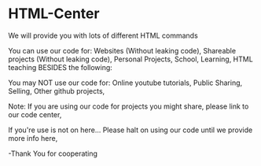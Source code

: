 # HTML-Center
We will provide you with lots of different HTML commands

You can use our code for:
Websites (Without leaking code),
Shareable projects (Without leaking code),
Personal Projects,
School,
Learning,
HTML teaching BESIDES the following:

You may NOT use our code for:
Online youtube tutorials,
Public Sharing,
Selling,
Other github projects,

Note: If you are using our code for projects you might share, please link to our code center,

If you're use is not on here...
Please halt on using our code until we provide more info here,

-Thank You for cooperating
